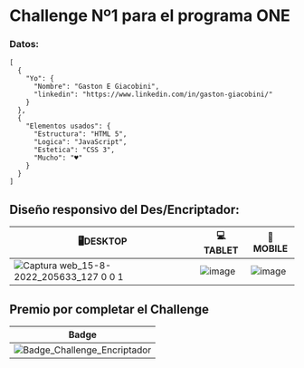 # Challenge Nº1 para el programa ONE 
### Datos:
```
[
  {
    "Yo": {
      "Nombre": "Gaston E Giacobini",
      "linkedin": "https://www.linkedin.com/in/gaston-giacobini/"
    }
  },
  {
    "Elementos usados": {
      "Estructura": "HTML 5",
      "Logica": "JavaScript",
      "Estetica": "CSS 3",
      "Mucho": "♥"
    }
  }
]
```

## Diseño responsivo del Des/Encriptador:

| 🖥DESKTOP | 💻TABLET | 📱MOBILE |
| ----------- | ----------- | ----------- |
| ![Captura web_15-8-2022_205633_127 0 0 1](https://user-images.githubusercontent.com/77559010/184755753-e1335539-0b14-4e12-8c64-b828094433c3.jpeg) | ![image](https://user-images.githubusercontent.com/77559010/184755857-c9bcb7ef-3cdf-4ec0-a526-13019783a153.png) | ![image](https://user-images.githubusercontent.com/77559010/184755928-79feae2d-bb78-4a12-a92f-d2e30a2f7896.png) |

## Premio por completar el Challenge 

| Badge |
| ----------- |
| ![Badge_Challenge_Encriptador](https://user-images.githubusercontent.com/77559010/184755659-246d51d1-3b39-446b-a533-571238d7441a.png) |

